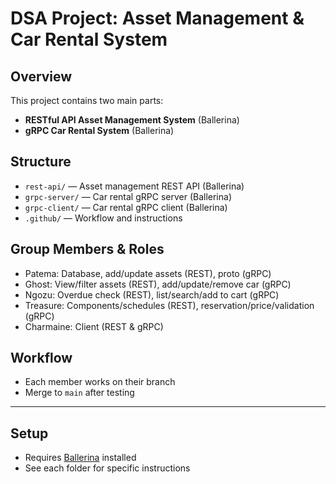 # DSA Project: Asset Management & Car Rental System

## Overview
This project contains two main parts:
- **RESTful API Asset Management System** (Ballerina)
- **gRPC Car Rental System** (Ballerina)

## Structure
- `rest-api/` — Asset management REST API (Ballerina)
- `grpc-server/` — Car rental gRPC server (Ballerina)
- `grpc-client/` — Car rental gRPC client (Ballerina)
- `.github/` — Workflow and instructions

## Group Members & Roles
- Patema: Database, add/update assets (REST), proto (gRPC)
- Ghost: View/filter assets (REST), add/update/remove car (gRPC)
- Ngozu: Overdue check (REST), list/search/add to cart (gRPC)
- Treasure: Components/schedules (REST), reservation/price/validation (gRPC)
- Charmaine: Client (REST & gRPC)

## Workflow
- Each member works on their branch
- Merge to `main` after testing

---

## Setup
- Requires [Ballerina](https://ballerina.io/) installed
- See each folder for specific instructions
